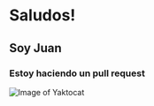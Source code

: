 # Saludos!
## Soy Juan
### Estoy haciendo un pull request
![Image of Yaktocat](https://octodex.github.com/images/yaktocat.png)
